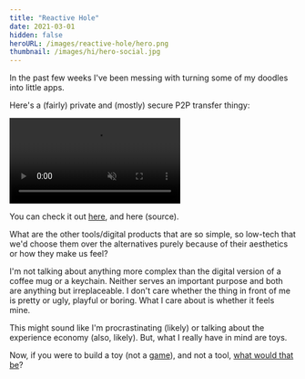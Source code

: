 ```yaml
---
title: "Reactive Hole"
date: 2021-03-01
hidden: false
heroURL: /images/reactive-hole/hero.png
thumbnail: /images/hi/hero-social.jpg
---
```


In the past few weeks I've been messing with turning some of my doodles into little apps.

Here's a (fairly) private and (mostly) secure P2P transfer thingy:

<video src='/images/reactive-hole/bird_sfw.mp4' muted autoplay loop controls></video>

You can check it out [here](https://reactive-hole.vercel.app/bls4w4tcd9f00000), and here (source).

What are the other tools/digital products that are so simple, so low-tech that we'd choose them over the alternatives purely because of their aesthetics or how they make us feel?

I'm not talking about anything more complex than the digital version of a coffee mug or a keychain. Neither serves an important purpose and both are anything but irreplaceable. I don't care whether the thing in front of me is pretty or ugly, playful or boring. What I care about is whether it feels mine.

This might sound like I'm procrastinating (likely) or talking about the experience economy (also, likely). But, what I really have in mind are toys.

Now, if you were to build a toy (not a <a href='https://apps.apple.com/gb/app/tommy-the-toe/id1498417487' target="_blank" rel="noopener" title="Ugh, especially not one that starts as a 1 day project and ends up taking 3 months">game</a>), and not a tool, [what would that be](/posts/hi)?

